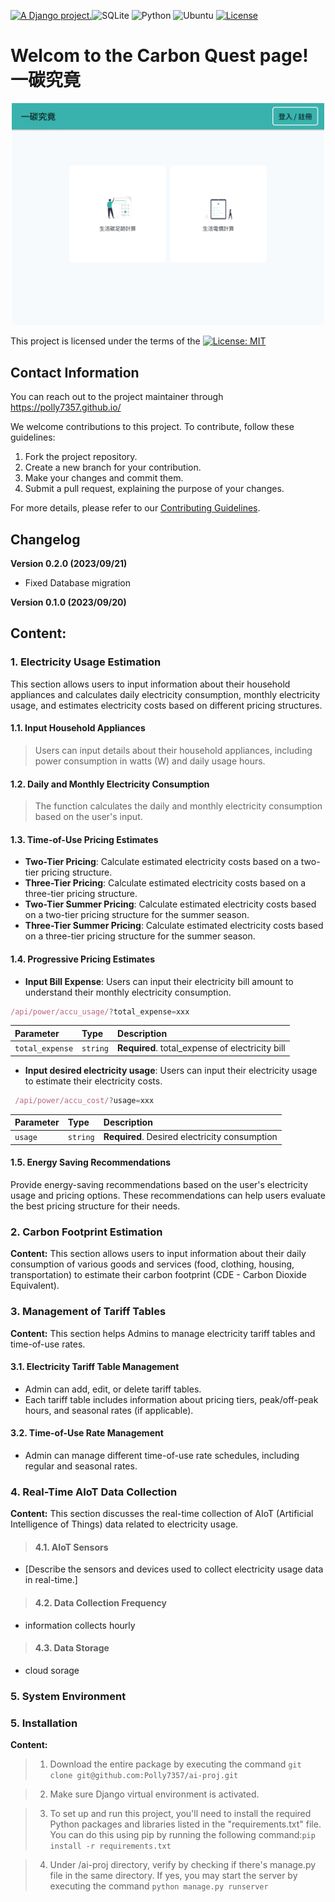 <a href="http://www.djangoproject.com/"><img src="https://www.djangoproject.com/m/img/badges/djangoproject120x25.gif" border="0" alt="A Django project." title="A Django project." /></a>![SQLite](https://img.shields.io/badge/sqlite-%2307405e.svg?style=for-the-badge&logo=sqlite&logoColor=white)  ![Python](https://img.shields.io/badge/Python-3.9-blue)  ![Ubuntu](https://img.shields.io/badge/Ubuntu_Server_LTS-22.04-orange)  [![License](https://img.shields.io/badge/License-Apache_2.0-blue.svg)](https://opensource.org/licenses/Apache-2.0)
# Welcom to the Carbon Quest page! 一碳究竟
<div style="text-align:center"><img src="./home_page.jpg" alt="pic" width="500"/></div>



This project is licensed under the terms of the [![License: MIT](https://img.shields.io/badge/License-MIT-green.svg)]([https://opensource.org/licenses/MIT](https://github.com/Polly7357/ai-proj/blob/master/LICENSE))

**Contact Information**
---

  You can reach out to the project maintainer through https://polly7357.github.io/

We welcome contributions to this project. To contribute, follow these guidelines:

1. Fork the project repository.
2. Create a new branch for your contribution.
3. Make your changes and commit them.
4. Submit a pull request, explaining the purpose of your changes.

For more details, please refer to our [Contributing Guidelines](link-to-contributing-guidelines).

**Changelog**
---

**Version 0.2.0 (2023/09/21)**

- Fixed Database migration

**Version 0.1.0 (2023/09/20)**


## Content: ##
### 1. Electricity Usage Estimation

This section allows users to input information about their household appliances and calculates daily electricity consumption, monthly electricity usage, and estimates electricity costs based on different pricing structures.

  #### 1.1. Input Household Appliances
>Users can input details about their household appliances, including power consumption in watts (W) and daily usage hours.

#### 1.2. Daily and Monthly Electricity Consumption
>The function calculates the daily and monthly electricity consumption based on the user's input.

#### 1.3. Time-of-Use Pricing Estimates
- **Two-Tier Pricing**: Calculate estimated electricity costs based on a two-tier pricing structure.
- **Three-Tier Pricing**: Calculate estimated electricity costs based on a three-tier pricing structure.
- **Two-Tier Summer Pricing**: Calculate estimated electricity costs based on a two-tier pricing structure for the summer season.
- **Three-Tier Summer Pricing**: Calculate estimated electricity costs based on a three-tier pricing structure for the summer season.

 #### 1.4. Progressive Pricing Estimates
- **Input Bill Expense**: Users can input their electricity bill amount to understand their monthly electricity consumption.
 ```js
 /api/power/accu_usage/?total_expense=xxx
```

| Parameter | Type     | Description                       |
| :-------- | :------- | :-------------------------------- |
| `total_expense`      | `string` | **Required**. total_expense of electricity bill |

- **Input desired electricity usage**: Users can input their electricity usage to estimate their electricity costs.
```js
 /api/power/accu_cost/?usage=xxx
```

| Parameter | Type     | Description                       |
| :-------- | :------- | :-------------------------------- |
| `usage`      | `string` | **Required**. Desired electricity consumption |

#### 1.5. Energy Saving Recommendations
Provide energy-saving recommendations based on the user's electricity usage and pricing options. These recommendations can help users evaluate the best pricing structure for their needs.

### 2. Carbon Footprint Estimation

**Content:**
This section allows users to input information about their daily consumption of various goods and services (food, clothing, housing, transportation) to estimate their carbon footprint (CDE - Carbon Dioxide Equivalent).

### 3. Management of Tariff Tables

**Content:**
This section helps Admins to manage electricity tariff tables and time-of-use rates.

#### 3.1. Electricity Tariff Table Management
- Admin can add, edit, or delete tariff tables.
- Each tariff table includes information about pricing tiers, peak/off-peak hours, and seasonal rates (if applicable).

#### 3.2. Time-of-Use Rate Management
- Admin can manage different time-of-use rate schedules, including regular and seasonal rates.

### 4. Real-Time AIoT Data Collection

**Content:**
This section discusses the real-time collection of AIoT (Artificial Intelligence of Things) data related to electricity usage.

>#### 4.1. AIoT Sensors
- [Describe the sensors and devices used to collect electricity usage data in real-time.]

>#### 4.2. Data Collection Frequency
- information collects hourly

>#### 4.3. Data Storage
- cloud sorage

### 5. System Environment


### 5. Installation
**Content:**
>1. Download the entire package by executing the command `git clone git@github.com:Polly7357/ai-proj.git`

>2. Make sure Django virtual environment is activated.

>3. To set up and run this project, you'll need to install the required Python packages and libraries listed in the "requirements.txt" file. You can do this using pip by running the following command:`pip install -r requirements.txt`

>4. Under /ai-proj directory, verify by checking if there's manage.py file in the same directory. If yes, you may start the server by executing the command
> `python manage.py runserver`


